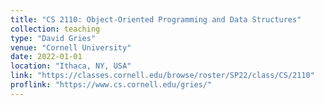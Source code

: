 ```yaml
---
title: "CS 2110: Object-Oriented Programming and Data Structures"
collection: teaching
type: "David Gries"
venue: "Cornell University"
date: 2022-01-01
location: "Ithaca, NY, USA"
link: "https://classes.cornell.edu/browse/roster/SP22/class/CS/2110"
proflink: "https://www.cs.cornell.edu/gries/"
---
```

